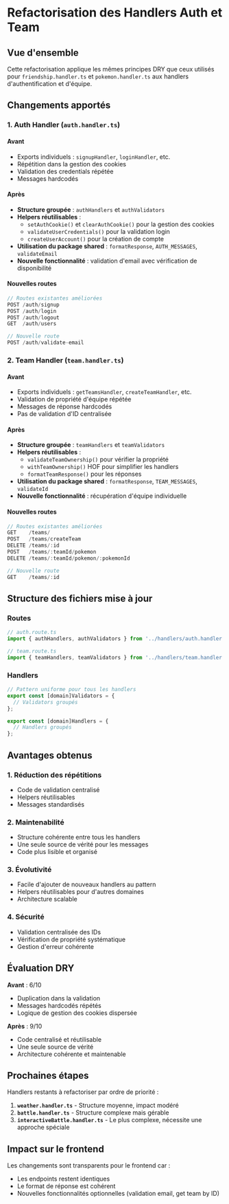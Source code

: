 # Refactorisation des Handlers Auth et Team

## Vue d'ensemble
Cette refactorisation applique les mêmes principes DRY que ceux utilisés pour `friendship.handler.ts` et `pokemon.handler.ts` aux handlers d'authentification et d'équipe.

## Changements apportés

### 1. Auth Handler (`auth.handler.ts`)

#### Avant
- Exports individuels : `signupHandler`, `loginHandler`, etc.
- Répétition dans la gestion des cookies
- Validation des credentials répétée
- Messages hardcodés

#### Après
- **Structure groupée** : `authHandlers` et `authValidators`
- **Helpers réutilisables** :
  - `setAuthCookie()` et `clearAuthCookie()` pour la gestion des cookies
  - `validateUserCredentials()` pour la validation login
  - `createUserAccount()` pour la création de compte
- **Utilisation du package shared** : `formatResponse`, `AUTH_MESSAGES`, `validateEmail`
- **Nouvelle fonctionnalité** : validation d'email avec vérification de disponibilité

#### Nouvelles routes
```typescript
// Routes existantes améliorées
POST /auth/signup
POST /auth/login  
POST /auth/logout
GET  /auth/users

// Nouvelle route
POST /auth/validate-email
```

### 2. Team Handler (`team.handler.ts`)

#### Avant
- Exports individuels : `getTeamsHandler`, `createTeamHandler`, etc.
- Validation de propriété d'équipe répétée
- Messages de réponse hardcodés
- Pas de validation d'ID centralisée

#### Après
- **Structure groupée** : `teamHandlers` et `teamValidators`
- **Helpers réutilisables** :
  - `validateTeamOwnership()` pour vérifier la propriété
  - `withTeamOwnership()` HOF pour simplifier les handlers
  - `formatTeamResponse()` pour les réponses
- **Utilisation du package shared** : `formatResponse`, `TEAM_MESSAGES`, `validateId`
- **Nouvelle fonctionnalité** : récupération d'équipe individuelle

#### Nouvelles routes
```typescript
// Routes existantes améliorées
GET    /teams/
POST   /teams/createTeam
DELETE /teams/:id
POST   /teams/:teamId/pokemon
DELETE /teams/:teamId/pokemon/:pokemonId

// Nouvelle route
GET    /teams/:id
```

## Structure des fichiers mise à jour

### Routes
```typescript
// auth.route.ts
import { authHandlers, authValidators } from '../handlers/auth.handler.js';

// team.route.ts  
import { teamHandlers, teamValidators } from '../handlers/team.handler.js';
```

### Handlers
```typescript
// Pattern uniforme pour tous les handlers
export const [domain]Validators = {
  // Validators groupés
};

export const [domain]Handlers = {
  // Handlers groupés
};
```

## Avantages obtenus

### 1. **Réduction des répétitions**
- Code de validation centralisé
- Helpers réutilisables
- Messages standardisés

### 2. **Maintenabilité**
- Structure cohérente entre tous les handlers
- Une seule source de vérité pour les messages
- Code plus lisible et organisé

### 3. **Évolutivité**
- Facile d'ajouter de nouveaux handlers au pattern
- Helpers réutilisables pour d'autres domaines
- Architecture scalable

### 4. **Sécurité**
- Validation centralisée des IDs
- Vérification de propriété systématique
- Gestion d'erreur cohérente

## Évaluation DRY

**Avant** : 6/10
- Duplication dans la validation
- Messages hardcodés répétés
- Logique de gestion des cookies dispersée

**Après** : 9/10
- Code centralisé et réutilisable
- Une seule source de vérité
- Architecture cohérente et maintenable

## Prochaines étapes

Handlers restants à refactoriser par ordre de priorité :

1. **`weather.handler.ts`** - Structure moyenne, impact modéré
2. **`battle.handler.ts`** - Structure complexe mais gérable  
3. **`interactiveBattle.handler.ts`** - Le plus complexe, nécessite une approche spéciale

## Impact sur le frontend

Les changements sont transparents pour le frontend car :
- Les endpoints restent identiques
- Le format de réponse est cohérent
- Nouvelles fonctionnalités optionnelles (validation email, get team by ID) 